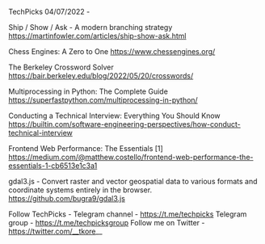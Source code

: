 TechPicks 04/07/2022 -

Ship / Show / Ask - A modern branching strategy
https://martinfowler.com/articles/ship-show-ask.html

Chess Engines: A Zero to One
https://www.chessengines.org/

The Berkeley Crossword Solver
https://bair.berkeley.edu/blog/2022/05/20/crosswords/

Multiprocessing in Python: The Complete Guide
https://superfastpython.com/multiprocessing-in-python/

Conducting a Technical Interview: Everything You Should Know
https://builtin.com/software-engineering-perspectives/how-conduct-technical-interview

Frontend Web Performance: The Essentials [1]
https://medium.com/@matthew.costello/frontend-web-performance-the-essentials-1-cb6513e1c3a1

gdal3.js - Convert raster and vector geospatial data to various formats and coordinate systems entirely in the browser.
https://github.com/bugra9/gdal3.js

Follow TechPicks -
Telegram channel - https://t.me/techpicks
Telegram group - https://t.me/techpicksgroup
Follow me on Twitter - https://twitter.com/__tkore__